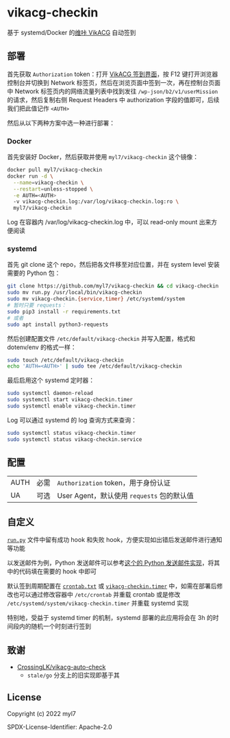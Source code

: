 # vikacg-checkin

基于 systemd/Docker 的[维咔 VikACG](https://www.vikacg.com/) 自动签到

## 部署

首先获取 `Authorization` token：打开 [VikACG 签到界面](https://www.vikacg.com/mission/today)，按 F12 键打开浏览器控制台并切换到 Network 标签页，然后在浏览页面中签到一次，再在控制台页面中 Network 标签页内的网络流量列表中找到发往 `/wp-json/b2/v1/userMission` 的请求，然后复制右侧 Request Headers 中 authorization 字段的值即可，后续我们把此值记作 `<AUTH>`

然后从以下两种方案中选一种进行部署：

### Docker

首先安装好 Docker，然后获取并使用 `myl7/vikacg-checkin` 这个镜像：

```bash
docker pull myl7/vikacg-checkin
docker run -d \
  --name=vikacg-checkin \
  --restart=unless-stopped \
  -e AUTH=<AUTH>
  -v vikacg-checkin.log:/var/log/vikacg-checkin.log:ro \
  myl7/vikacg-checkin
```

Log 在容器内 /var/log/vikacg-checkin.log 中，可以 read-only mount 出来方便阅读

### systemd

首先 git clone 这个 repo，然后把各文件移至对应位置，并在 system level 安装需要的 Python 包：

```bash
git clone https://github.com/myl7/vikacg-checkin && cd vikacg-checkin
sudo mv run.py /usr/local/bin/vikacg-checkin
sudo mv vikacg-checkin.{service,timer} /etc/systemd/system
# 暂时只要 requests：
sudo pip3 install -r requirements.txt
# 或者
sudo apt install python3-requests
```

然后创建配置文件 `/etc/default/vikacg-checkin` 并写入配置，格式和 dotenv/env 的格式一样：

```bash
sudo touch /etc/default/vikacg-checkin
echo 'AUTH=<AUTH>' | sudo tee /etc/default/vikacg-checkin
```

最后启用这个 systemd 定时器：

```bash
sudo systemctl daemon-reload
sudo systemctl start vikacg-checkin.timer
sudo systemctl enable vikacg-checkin.timer
```

Log 可以通过 systemd 的 log 查询方式来查询：

```bash
sudo systemctl status vikacg-checkin.timer
sudo systemctl status vikacg-checkin.service
```

## 配置

|      |      |                                            |
| ---- | ---- | ------------------------------------------ |
| AUTH | 必需 | `Authorization` token，用于身份认证        |
| UA   | 可选 | User Agent，默认使用 `requests` 包的默认值 |

## 自定义

[`run.py`](run.py) 文件中留有成功 hook 和失败 hook，方便实现如出错后发送邮件进行通知等功能

以发送邮件为例，Python 发送邮件可以参考[这个的 Python 发送邮件实现](https://gist.github.com/myl7/95e94cf19388f182bd4194ecff7352d8)，将其中的代码填在需要的 hook 中即可

默认签到周期配置在 [`crontab.txt`](crontab.txt) 或 [`vikacg-checkin.timer`](vikacg-checkin.timer) 中，如需在部署后修改也可以通过修改容器中 `/etc/crontab` 并重载 crontab 或是修改 `/etc/systemd/system/vikacg-checkin.timer` 并重载 systemd 实现

特别地，受益于 systemd timer 的机制，systemd 部署的此应用将会在 3h 的时间段内的随机一个时刻进行签到

## 致谢

- [CrossingLK/vikacg-auto-check](https://github.com/CrossingLK/vikacg-auto-check)
  - `stale/go` 分支上的旧实现即基于其

## License

Copyright (c) 2022 myl7

SPDX-License-Identifier: Apache-2.0

